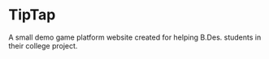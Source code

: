 # TipTap
A small demo game platform website created for helping B.Des. students in their college project. 
